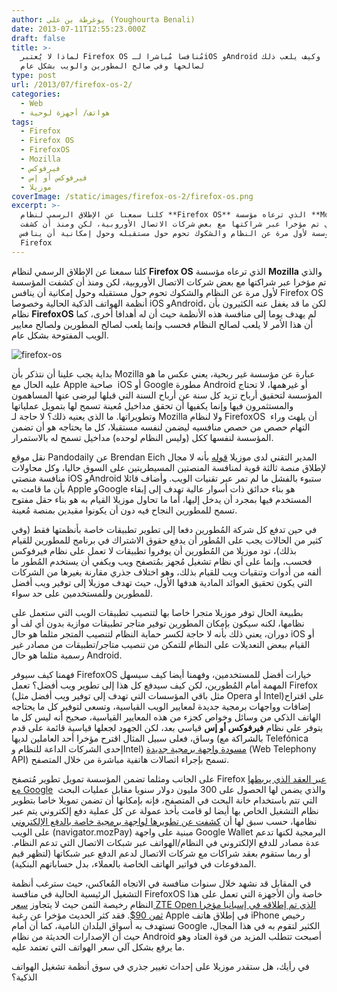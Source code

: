 ```yaml
---
author: يوغرطة بن علي (Youghourta Benali)
date: 2013-07-11T12:55:23.000Z
draft: false
title: >-
  لماذا لا يُعتبر Firefox OS مُنافسا مُباشرا لـiOS وAndroid وكيف يلعب ذلك
  لصالحها وفي صالح المطورين والويب بشكل عام
type: post
url: /2013/07/firefox-os-2/
categories:
  - Web
  - هواتف/ أجهزة لوحية
tags:
  - Firefox
  - Firefox OS
  - FirefoxOS
  - Mozilla
  - فيرفوكس
  - فيرفوكس أو إس
  - موزيلا
coverImage: /static/images/firefox-os-2/firefox-os.png
excerpt: >-
  كلنا سمعنا عن الإطلاق الرسمي لنظام **Firefox OS** الذي ترعاه مؤسسة **Mozilla**
  والذي تم مؤخرا عبر شراكتها مع بعض شركات الاتصال الأوروبية، لكن ومنذ أن كشفت
  المؤسسة لأول مرة عن النظام والشكوك تحوم حول مستقبله وحول إمكانية أن ينافس
  Firefox
---
```

كلنا سمعنا عن الإطلاق الرسمي لنظام **Firefox OS** الذي ترعاه مؤسسة **Mozilla** والذي تم مؤخرا عبر شراكتها مع بعض شركات الاتصال الأوروبية، لكن ومنذ أن كشفت المؤسسة لأول مرة عن النظام والشكوك تحوم حول مستقبله وحول إمكانية أن ينافس Firefox OS أنظمة الهواتف الذكية الحالية وخصوصا iOS وAndroid، لكن ما قد يغفل عنه الكثيرون بأن نظام **FirefoxOS** لم يهدف يوما إلى منافسة هذه الأنظمة حيث أن له أهدافا أخرى، كما أن هذا الأمر لا يلعب لصالح النظام فحسب وإنما يلعب لصالح المطورين ولصالح معايير الويب المفتوحة بشكل عام.

![firefox-os](/static/images/firefox-os-2/firefox-os.png)

بداية يجب علينا أن نتذكر بأن Mozilla عبارة عن مؤسسة غير ربحية، يعني عكس ما هو عليه الحال مع Apple صاحبة  iOS أو Google مطورة Android أو غيرهمها، لا تحتاج المؤسسة لتحقيق أرباح تزيد كل سنة عن أرباح السنة التي قبلها ليرضى عنها المساهمون  والمستثمرون فيها وإنما يكفيها أن تحقق مداخيل مُعينة تسمح لها بتمويل عملياتها وتطويراتها. ما الذي يعنيه ذلك؟ لا حاجة لـ Mozilla ولا لنظام FirefoxOS  أن يلهث وراء التهام حصص من حصص منافسيه ليضمن لنفسه مستقبلا، كل ما يحتاجه هو أن تضمن المؤسسة لنفسها ككل (وليس النظام لوحده) مداخيل تسمح له بالاستمرار.

نقل موقع Pandodaily عن Brendan Eich المدير التقني لدى موزيلا [قوله](http://pandodaily.com/2013/07/09/firefox-os-cant-compete-with-android-and-ios-and-thats-okay/) بأنه لا مجال لإطلاق منصة ثالثة قوية لمنافسة المنصتين المسيطريتين على السوق حاليا، وكل محاولات منافسة منصتي iOS وAndroid ستبوء بالفشل ما لم تمر عبر تقنيات الويب. وأضاف قائلا بأن ما قامت به Apple وGoogle هو بناء حدائق ذات أسوار عالية تهدف إلى إبقاء المستخدم فيها بمجرد أن يدخل إليها، أما ما تحاول موزيلا القيام به هو بناء حقل مفتوح تسمح للمطورين النجاح فيه دون أن يكونوا مقيدين بمنصة مُعينة.

في حين تدفع كل شركة المُطورين دفعا إلى تطوير تطبيقات خاصة بأنظمتها فقط (وفي كثير من الحالات يجب على المُطور أن يدفع حقوق الاشتراك في برنامج للمطورين للقيام بذلك)، تود موزيلا من المُطورين أن يوفروا تطبيقات لا تعمل على نظام فيرفوكس فحسب، وإنما على أي نظام تشغيل مُجهز بمُتصفح ويب ويكفي أن يستخدم المُطور ما ألفه من أدوات وتنقيات ويب للقيام بذلك، وهو اختلاف جذري مقارنة بغيرها من الشركات التي يكون تحقيق العوائد المادية هدفها الأول، حيث تهدف موزيلا إلى توفير ويب أفضل للمطورين وللمستخدمين على حد سواء.

بطبيعة الحال توفر موزيلا متجرا خاصا بها لتنصيب تطبيقات الويب التي ستعمل على نظامها، لكنه سيكون بإمكان المطورين توفير متاجر تطبيقات موازية بدون أي لف أو دوران، يعني ذلك بأنه لا حاجة لكسر حماية النظام لتنصيب المتجر مثلما هو حال iOS أو القيام ببعض التعديلات على النظام للتمكن من تنصيب متاجر/تطبيقات من مصادر غير رسمية مثلما هو حال Android.

فهمنا كيف سيوفر FirefoxOS خيارات أفضل للمستخدمين، وفهمنا أيضا كيف سيسهل المهمة أمام المُطورين، لكن كيف سيدفع كل هذا إلى تطوير ويب أفضل؟ تعمل Firefox (مثل باقي المؤسسات التي تهدف إلى توفير ويب أفضل مثل Opera أو Intel)على اقتراح إضافات وواجهات برمجية جديدة لمعايير الويب القياسية، وتسعى لتوفير كل ما يحتاجه الهاتف الذكي من وسائل وخواص كجزء من هذه المعايير القياسية، صحيح أنه ليس كل ما يتوفر على نظام **فيرفوكس أو إس** قياسي بعد، لكن الجهود لجعلها قياسية قائمة على قدم وساق، فعلى سبيل المثال اقترح مؤخرا أحد العاملين لديها (بالشراكة مع Telefónica إحدى الشركات الداعة للنظام وIntel) [مسودة واجهة برمجية جديدة](http://www.w3.org/TR/2013/WD-telephony-20130620/) (Web Telephony API) تسمح بإجراء اتصالات هاتفية مباشرة من خلال المتصفح.

على الجانب ومثلما تضمن المؤسسة تمويل تطوير مُتصفح Firefox [عبر العقد الذي يربطها مع Google](https://www.it-scoop.com/2011/12/google-mozilla-search-deal-2/)  والذي يضمن لها الحصول على 300 مليون دولار سنويا مقابل عمليات البحث التي تتم باستخدام خانة البحث في المتصفح، فإنه بإمكانها أن تضمن تمويلا خاصا بتطوير نظام التشغيل الخاص بها أيضا لو قامت بأخذ عمولة عن كل عملية دفع إلكتروني يتم عبر نظامها، حسب سبق لها أن [كشفت عن تطويرها لواجهة برمجية خاصة بالدفع الإلكتروني](http://www.theverge.com/2013/4/7/4192454/mozilla-announces-web-payment-mechanism-to-debut-on-firefox-os/in/3795157) على الويب (navigator.mozPay) مبنية على واجهة Google Wallet البرمجية لكنها تدعم عدة مصادر للدفع الإلكتروني في النظام/الهواتف عبر شبكات الاتصال التي تدعم النظام. أو ربما ستقوم بعقد شراكات مع شركات الاتصال لدعم الدفع عبر شبكاتها (لتظهر قيم المدفوعات في فواتير الهاتف الخاصة بالعملاء، بدل حساباتهم البنكية).

في المقابل قد نشهد خلال سنوات منافسة في الاتجاه المُعاكس، حيث سترغب أنظمة التشغيل الرئيسية الحالية في منافسة FirefoxOS خاصة وأن الأجهزة التي تعمل على هذا النظام رخيصة الثمن حيث لا يتجاوز [سعر ZTE Open الذي تم إطلاقه في إسبانيا مؤخرا ثمن 90$](http://www.technobuffalo.com/2013/07/09/firefox-os-smartphone-zte-open-on-sale/). فقد كثر الحديث مؤخرا عن رغبة Apple في إطلاق هاتف iPhone رخيص تستهدف به أسواق البلدان النامية، كما أن أمام Google الكثير لتقوم به في هذا المجال، حيث أن الإصدارات الحديثة من نظام Android أصبحت تتطلب المزيد من قوة العتاد وهو ما يرفع بشكل آلي سعر الهواتف التي تعتمد عليه.

في رأيك، هل ستقدر موزيلا على إحداث تغيير جذري في سوق أنظمة تشغيل الهواتف الذكية؟
